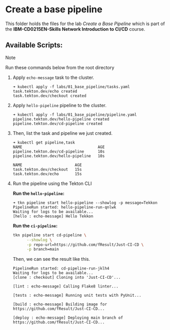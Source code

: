 # Create a base pipeline

This folder holds the files for the lab *Create a Base Pipeline* which is part of the **IBM-CD0215EN-Skills Network Introduction to CI/CD** course.


## Available Scripts:

> [!note]
> Run these commands below from the root directory

1. Apply `echo-message` task to the cluster.

    ```console
    ➜ kubectl apply -f labs/01_base_pipeline/tasks.yaml
    task.tekton.dev/echo created
    task.tekton.dev/checkout created
    ```

2. Apply `hello-pipeline` pipeline to the cluster.

    ```console
    ➜ kubectl apply -f labs/01_base_pipeline/pipeline.yaml
    pipeline.tekton.dev/hello-pipeline created
    pipeline.tekton.dev/cd-pipeline created
    ```

3. Then, list the task and pipeline we just created.

    ```console
    ➜ kubectl get pipeline,task
    NAME                                 AGE
    pipeline.tekton.dev/cd-pipeline      10s
    pipeline.tekton.dev/hello-pipeline   10s

    NAME                       AGE
    task.tekton.dev/checkout   15s
    task.tekton.dev/echo       15s
    ```

4. Run the pipeline using the Tekton CLI

    **Run the `hello-pipeline`:**

    ```console
    ➜ tkn pipeline start hello-pipeline --showlog -p message=Tekkon
    PipelineRun started: hello-pipeline-run-qnlwk
    Waiting for logs to be available...
    [hello : echo-message] Hello Tekkon
    ```

    **Run the `ci-pipeline`:**

    ```bash
    tkn pipeline start cd-pipeline \
          --showlog \
          -p repo-url=https://github.com/fResult/Just-CI-CD \
          -p branch=main
    ```

    Then, we can see the result like this.

    ```console
    PipelineRun started: cd-pipeline-run-jklh4
    Waiting for logs to be available...
    [clone : checkout] Cloning into 'Just-CI-CD'...

    [lint : echo-message] Calling Flake8 linter...

    [tests : echo-message] Running unit tests with PyUnit...

    [build : echo-message] Building image for https://github.com/fResult/Just-CI-CD...

    [deploy : echo-message] Deploying main branch of https://github.com/fResult/Just-CI-CD...
    ```
